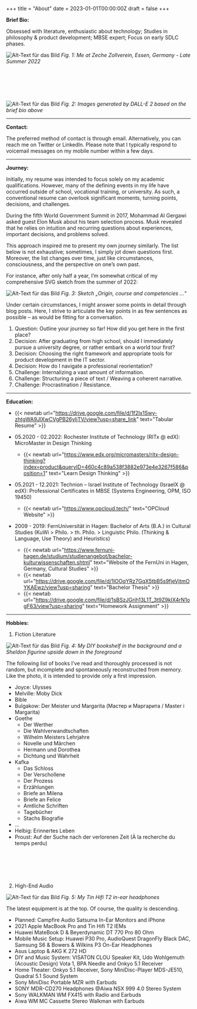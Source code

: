 +++
title = "About"
date = 2023-01-01T00:00:00Z
draft = false
+++


**Brief Bio:**  

Obsessed with literature, enthusiastic about technology; Studies in philosophy & product development; MBSE expert; Focus on early SDLC phases.    

![Alt-Text für das Bild](/img/profile.jpg)
*Fig. 1: Me at Zeche Zollverein, Essen, Germany - Late Summer 2022*  
</br></br>  
</br></br> 


![Alt-Text für das Bild](/img/about-dalle-1.jpeg)
*Fig. 2: Images generated by DALL-E 2 based on the brief bio above*

---

**Contact:**  

The preferred method of contact is through email. Alternatively, you can reach me on Twitter or LinkedIn. Please note that I typically respond to voicemail messages on my mobile number within a few days.

---

**Journey:**  

Initially, my resume was intended to focus solely on my academic qualifications. However, many of the defining events in my life have occurred outside of school, vocational training, or university. As such, a conventional resume can overlook significant moments, turning points, decisions, and challenges.

During the fifth World Government Summit in 2017, Mohammad Al Gergawi asked guest Elon Musk about his team selection process. Musk revealed that he relies on intuition and recurring questions about experiences, important decisions, and problems solved.

This approach inspired me to present my own journey similarly. The list below is not exhaustive; sometimes, I simply jot down questions first. Moreover, the list changes over time, just like circumstances, consciousness, and the perspective on one’s own past.

For instance, after only half a year, I’m somewhat critical of my comprehensive SVG sketch from the summer of 2022:


![Alt-Text für das Bild](/img/journey.jpeg)
*Fig. 3: Sketch „Origin, course and competencies …“*


Under certain circumstances, I might answer some points in detail through blog posts. Here, I strive to articulate the key points in as few sentences as possible – as would be fitting for a conversation.

1. Question: Outline your journey so far! How did you get here in the first place?  
2. Decision: After graduating from high school, should I immediately pursue a university degree, or rather embark on a world tour first?  
3. Decision: Choosing the right framework and appropriate tools for product development in the IT sector.  
4. Decision: How do I navigate a professional reorientation?  
5. Challenge: Internalizing a vast amount of information.  
6. Challenge: Structuring a piece of text / Weaving a coherent narrative.  
7. Challenge: Procrastination / Resistance.  

---

**Education:**  

- {{< newtab url="https://drive.google.com/file/d/1f2Ix1Swy-zhtgWA9JlXwCVgPB26yIjTV/view?usp=share_link" text="Tabular Resume" >}}

- 05.2020 - 02.2022: Rochester Institute of Technology (RITx @ edX): MicroMaster in Design Thinking  
    - {{< newtab url="https://www.edx.org/micromasters/ritx-design-thinking?index=product&queryID=460c4c89a538f3882e973e4e3267f586&position=1" text="Learn Design Thinking" >}}
- 05.2021 - 12.2021: Technion – Israel Institute of Technology (IsraelX @ edX): Professional Certificates in MBSE (Systems Engineering, OPM, ISO 19450)  
    - {{< newtab url="https://www.opcloud.tech/" text="OPCloud Website" >}}
- 2009 - 2019: FernUniversität in Hagen: Bachelor of Arts (B.A.) in Cultural Studies (KuWi > Philo. > th. Philo. > Linguistic Philo. (Thinking & Language, Use Theory) and Heuristics)
    - {{< newtab url="https://www.fernuni-hagen.de/studium/studienangebot/bachelor-kulturwissenschaften.shtml" text="Website of the FernUni in Hagen, Germany, Cultural Studies" >}}
    - {{< newtab url="https://drive.google.com/file/d/1lOOqYRz7GqX5tbB5s9fjeVjtmOYKAEwz/view?usp=sharing" text="Bachelor Thesis" >}}
    - {{< newtab url="https://drive.google.com/file/d/1sBSzJGrih13L1T_3t9Z9kIX4rN1ogF63/view?usp=sharing" text="Homework Assignment" >}}


---

**Hobbies:**  

1. Fiction Literature  

![Alt-Text für das Bild](/img/about-books-1.jpg)
*Fig. 4: My DIY bookshelf in the background and a Sheldon figurine upside down in the foreground*

The following list of books I’ve read and thoroughly processed is not random, but incomplete and spontaneously reconstructed from memory. Like the photo, it is intended to provide only a first impression.


- Joyce: Ulysses
- Melville: Moby Dick
- Bible
- Bulgakow: Der Meister und Margarita (Мастер и Маргарита / Master i Margarita)
- Goethe
    - Der Werther
    - Die Wahlverwandtschaften
    - Wilhelm Meisters Lehrjahre
    - Novelle und Märchen
    - Hermann und Dorothea
    - Dichtung und Wahrheit
- Kafka
    - Das Schloss 
    - Der Verschollene 
    - Der Prozess 
    - Erzählungen 
    - Briefe an Milena
    - Briefe an Felice
    - Amtliche Schriften
    - Tagebücher
    - Stachs Biografie
- …
- Helbig: Erinnertes Leben
- Proust: Auf der Suche nach der verlorenen Zeit (À la recherche du temps perdu)  
<br><br>  
<br><br>


2. High-End Audio  

![Alt-Text für das Bild](/img/about-earphones-1.jpg)
*Fig. 5: My Tin Hifi T2 in-ear headphones*

The latest equipment is at the top. Of course, the quality is descending.

- Planned: Campfire Audio Satsuma In-Ear Monitors and iPhone
- 2021 Apple MacBook Pro and Tin Hifi T2 IEMs
- Huawei MateBook D & Beyerdynamic DT 770 Pro 80 Ohm
- Mobile Music Setup: Huawei P30 Pro, AudioQuest DragonFly Black DAC, Samsung S6 & Bowers & Wilkins P3 On-Ear Headphones
- Asus Laptop & AKG K 272 HD
- DIY and Music System: VISATON CLOU Speaker Kit, Udo Wohlgemuth (Acoustic Design) Vota 1, BPA Needle and Onkyo 5.1 Receiver
- Home Theater: Onkyo 5.1 Receiver, Sony MiniDisc-Player MDS-JE510, Quadral 5.1 Sound System
- Sony MiniDisc Portable MZR with Earbuds
- SONY MDR-CD270 Headphones @Aiwa NSX 999 4.0 Stereo System
- Sony WALKMAN WM FX415 with Radio and Earbuds
- Aiwa WM MC Cassette Stereo Walkman with Earbuds

